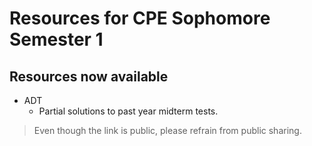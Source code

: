 # Resources for CPE Sophomore Semester 1

## Resources now available
* ADT
	* Partial solutions to past year midterm tests.

> Even though the link is public, please refrain from public sharing.
